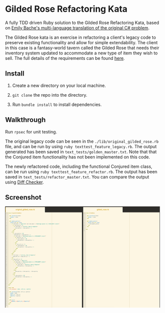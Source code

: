# Gilded Rose Refactoring Kata

A fully TDD driven Ruby solution to the Gilded Rose Refactoring Kata, based on [Emily Bache's multi-language translation of the original C# problem](https://github.com/emilybache/GildedRose-Refactoring-Kata).

The Gilded Rose kata is an exercise in refactoring a client's legacy code to preserve existing functionality and allow for simple extendability. The client in this case is a fantasy-world tavern called the Gilded Rose that needs their inventory system updated to accommodate a new type of item they wish to sell. The full details of the requirements can be found [here](./GildedRoseRequirements.txt).

Install
-----

1. Create a new directory on your local machine.

2. `git clone` the repo into the directory.

3. Run `bundle install` to install dependencies.


Walkthrough
-----

Run `rpsec` for unit testing.

The original legacy code can be seen in the `./lib/original_gilded_rose.rb` file, and can be run by using `ruby texttest_feature_legacy.rb`. The output generated has been saved in `text_tests/golden_master.txt`. Note that that the Conjured item functionality has not been implemented on this code.

The newly refactored code, including the functional Conjured item class, can be run using `ruby texttest_feature_refactor.rb`. The output has been saved in `text_tests/refactor_master.txt`. You can compare the output using [Diff Checker](https://www.diffchecker.com/).

Screenshot
-----

![Original versus refactored Gilded Rose class](images/before-and-after-screenshot.png)
